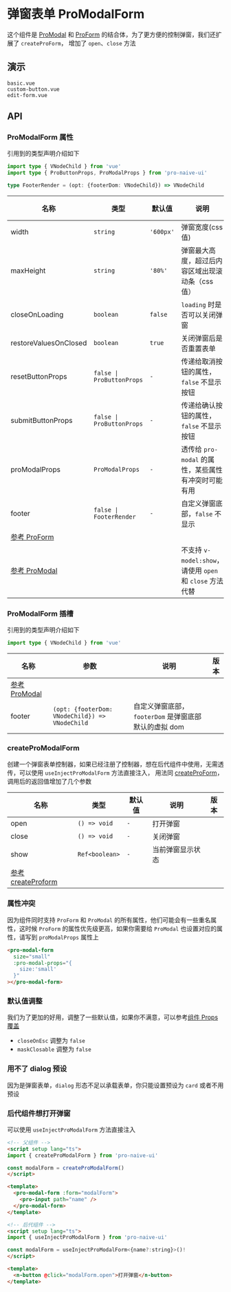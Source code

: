# 弹窗表单 ProModalForm
<!--single-column-->

这个组件是 [ProModal](modal) 和 [ProForm](form) 的结合体，为了更方便的控制弹窗，我们还扩展了 `createProForm`，
增加了 `open`、`close` 方法

## 演示

```demo
basic.vue
custom-button.vue
edit-form.vue
```

## API
### ProModalForm 属性
引用到的类型声明介绍如下
```typescript
import type { VNodeChild } from 'vue'
import type { ProButtonProps, ProModalProps } from 'pro-naive-ui'

type FooterRender = (opt: {footerDom: VNodeChild}) => VNodeChild
```

| 名称                                 | 类型                      | 默认值    | 说明                                                     | 版本 |
| ------------------------------------ | ------------------------- | --------- | -------------------------------------------------------- | ---- |
| width                                | `string`                  | `'600px'` | 弹窗宽度(css 值)                                         |      |
| maxHeight                            | `string`                  | `'80%'`   | 弹窗最大高度，超过后内容区域出现滚动条（css 值）         |      |
| closeOnLoading                       | `boolean`                 | `false`   | `loading` 时是否可以关闭弹窗                             |      |
| restoreValuesOnClosed                | `boolean`                 | `true`    | 关闭弹窗后是否重置表单                                   |      |
| resetButtonProps                     | `false \| ProButtonProps` | `-`       | 传递给取消按钮的属性，`false` 不显示按钮                 |      |
| submitButtonProps                    | `false \| ProButtonProps` | `-`       | 传递给确认按钮的属性，`false` 不显示按钮                 |      |
| proModalProps                        | `ProModalProps`           | `-`       | 透传给 `pro-modal` 的属性，某些属性有冲突时可能有用      |      |
| footer                               | `false \| FooterRender`   | `-`       | 自定义弹窗底部，`false` 不显示                           |      |
| [参考 ProForm](form#ProForm-属性)    |                           |           |                                                          |      |
| [参考 ProModal](modal#ProModal-属性) |                           |           | 不支持 `v-model:show`，请使用 `open` 和 `close` 方法代替 |      |

### ProModalForm 插槽
引用到的类型声明介绍如下
```typescript
import type { VNodeChild } from 'vue'
```

| 名称                                 | 参数                                           | 说明                                                 | 版本 |
| ------------------------------------ | ---------------------------------------------- | ---------------------------------------------------- | ---- |
| [参考 ProModal](modal#ProModal-插槽) |                                                |                                                      |      |
| footer                               | `(opt: {footerDom: VNodeChild}) => VNodeChild` | 自定义弹窗底部，`footerDom` 是弹窗底部默认的虚拟 dom |      |

### createProModalForm
创建一个弹窗表单控制器，如果已经注册了控制器，想在后代组件中使用，无需透传，可以使用 `useInjectProModalForm` 方法直接注入，
用法同 [createProForm](form#createProForm)，调用后的返回值增加了几个参数

| 名称                                              | 类型           | 默认值 | 说明             | 版本 |
| ------------------------------------------------- | -------------- | ------ | ---------------- | ---- |
| open                                              | `() => void`   | `-`    | 打开弹窗         |      |
| close                                             | `() => void`   | `-`    | 关闭弹窗         |      |
| show                                              | `Ref<boolean>` | `-`    | 当前弹窗显示状态 |      |
| [参考 createProform](form#createProForm-Returned) |                |        |                  |      |

### 属性冲突
因为组件同时支持 `ProForm` 和 `ProModal` 的所有属性，他们可能会有一些重名属性，这时候 `ProForm` 的属性优先级更高，如果你需要给 `ProModal`
也设置对应的属性，请写到 `proModalProps` 属性上
```html
<pro-modal-form
  size="small"
  :pro-modal-props="{
    size:'small'
  }"
></pro-modal-form>
```

### 默认值调整
我们为了更加的好用，调整了一些默认值，如果你不满意，可以参考[组件 Props 覆盖](config-provider#prop-overrides.vue)
- `closeOnEsc` 调整为 `false`
- `maskClosable` 调整为 `false`

### 用不了 dialog 预设
因为是弹窗表单，`dialog` 形态不足以承载表单，你只能设置预设为 `card` 或者不用预设

### 后代组件想打开弹窗
可以使用 `useInjectProModalForm` 方法直接注入
```html
<!-- 父组件 -->
<script setup lang="ts">
import { createProModalForm } from 'pro-naive-ui'

const modalForm = createProModalForm()
</script>

<template>
  <pro-modal-form :form="modalForm">
    <pro-input path="name" />
  </pro-modal-form>
</template>

<!-- 后代组件 -->
<script setup lang="ts">
import { useInjectProModalForm } from 'pro-naive-ui'

const modalForm = useInjectProModalForm<{name?:string}>()!
</script>

<template>
  <n-button @click="modalForm.open">打开弹窗</n-button>
</template>
```

